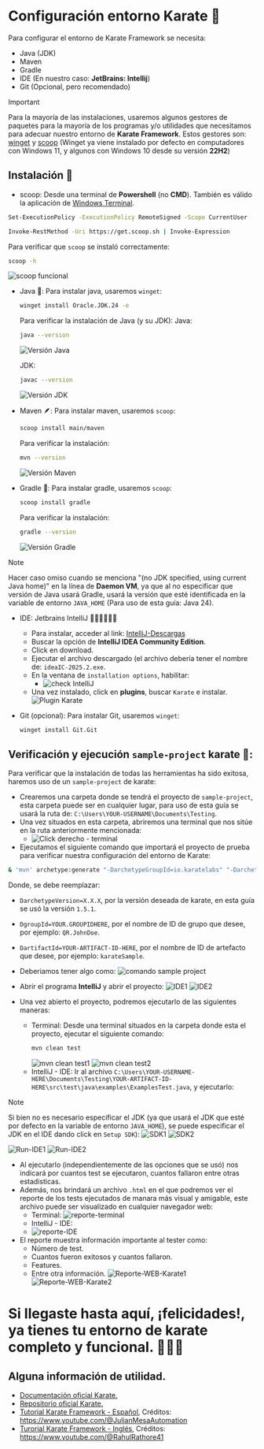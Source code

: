 # Configuración entorno Karate 🥋

Para configurar el entorno de Karate Framework se necesita:
- Java (JDK)
- Maven
- Gradle
- IDE (En nuestro caso: **JetBrains: Intellij**)
- Git (Opcional, pero recomendado)

> [!IMPORTANT]
> Para la mayoría de las instalaciones, usaremos algunos gestores de paquetes para la mayoría de los programas y/o utilidades que necesitamos para adecuar nuestro entorno de **Karate Framework**.
> Estos gestores son: [winget](https://learn.microsoft.com/es-es/windows/package-manager/winget/) y [scoop](https://scoop.sh/)
> (Winget ya viene instalado por defecto en computadores con Windows 11, y algunos con Windows 10 desde su versión **22H2**)

## Instalación 🚀

- scoop:
Desde una terminal de **Powershell** (no **CMD**). También es válido la aplicación de [Windows Terminal](https://apps.microsoft.com/detail/9n0dx20hk701?hl=es-ES&gl=co).  
```bash
Set-ExecutionPolicy -ExecutionPolicy RemoteSigned -Scope CurrentUser
```
```bash
Invoke-RestMethod -Uri https://get.scoop.sh | Invoke-Expression
```
Para verificar que `scoop` se instaló correctamente:
```bash
scoop -h
```
![scoop funcional](https://github.com/user-attachments/assets/26452353-ae11-44a3-8ab8-cdc0f2d48581)

- Java 🍵:
  Para instalar java, usaremos `winget`:
  ```bash
  winget install Oracle.JDK.24 -e
  ```
  Para verificar la instalación de Java (y su JDK):
  Java:
  ```bash
  java --version
  ```
  ![Versión Java](https://github.com/user-attachments/assets/aa6cea9b-c24c-4ccc-9eb4-c00a61a2b615)

  JDK:
  ```bash
  javac --version
  ```
  ![Versión JDK](https://github.com/user-attachments/assets/c9588594-9477-4baa-876b-e40485670d41)

- Maven 🪶:
  Para instalar maven, usaremos `scoop`:
  ```bash
  scoop install main/maven
  ```
  Para verificar la instalación:
  ```bash
  mvn --version
  ```
  ![Versión Maven](https://github.com/user-attachments/assets/e5f358fb-404e-4595-9d3d-7e3ae71e599f)

- Gradle 🐘:
  Para instalar gradle, usaremos `scoop`:
  ```bash
  scoop install gradle
  ```
  Para verificar la instalación:
  ```bash
  gradle --version
  ```
  ![Versión Gradle](https://github.com/user-attachments/assets/ab8122e5-3f21-4d33-8c46-e4acfd879e9d)
> [!NOTE]
> Hacer caso omiso cuando se menciona "(no JDK specified, using current Java home)" en la línea de **Daemon VM**, ya que al no especificar que versión de Java usará Gradle, usará la versión que esté identificada en la variable de entorno `JAVA_HOME` (Para uso de esta guía: Java 24).
  
- IDE: Jetbrains IntelliJ 👩🏿‍💻👨🏿‍💻
    - Para instalar, acceder al link: [IntelliJ-Descargas](https://www.jetbrains.com/idea/download/?section=windows)
    - Buscar la opción de **IntelliJ IDEA Community Edition**.
    - Click en download.
    - Ejecutar el archivo descargado (el archivo debería tener el nombre de: `ideaIC-2025.2.exe`.
    - En la ventana de `installation options`, habilitar:
      - ![check IntelliJ](https://github.com/user-attachments/assets/ced19437-22c3-449f-b2b6-899a58a1b9e7)
    - Una vez instalado, click en **plugins**, buscar `Karate` e instalar.
      ![Plugin Karate](https://github.com/user-attachments/assets/9b56e614-c8b2-45f7-bc0e-249a4a666cfd)

- Git (opcional):
  Para instalar Git, usaremos `winget`:
  ```bash
  winget install Git.Git
  ```

## Verificación y ejecución `sample-project` karate 🥋:
Para verificar que la instalación de todas las herramientas ha sido exitosa, haremos uso de un `sample-project` de karate:
- Crearemos una carpeta donde se tendrá el proyecto de `sample-project`, esta carpeta puede ser en cualquier lugar, para uso de esta guía se usará la ruta de: `C:\Users\YOUR-USERNAME\Documents\Testing`.
- Una vez situados en esta carpeta, abriremos una terminal que nos sitúe en la ruta anteriormente mencionada:
  - ![Click derecho - terminal](https://github.com/user-attachments/assets/dd7489dd-3f53-49e9-91d8-4d11310aa461)
- Ejecutamos el siguiente comando que importará el proyecto de prueba para verificar nuestra configuración del entorno de Karate:
```bash
& 'mvn' archetype:generate "-DarchetypeGroupId=io.karatelabs" "-DarchetypeArtifactId=karate-archetype" "-DarchetypeVersion=X.X.X" "-DgroupId=YOUR.GROUPIDHERE" "-DartifactId=YOUR-ARTIFACT-ID-HERE" "-DinteractiveMode=false"
```
Donde, se debe reemplazar:
- `DarchetypeVersion=X.X.X`, por la versión deseada de karate, en esta guía se usó la versión `1.5.1`.
- `DgroupId=YOUR.GROUPIDHERE`, por el nombre de ID de grupo que desee, por ejemplo: `QR.JohnDoe`.
- `DartifactId=YOUR-ARTIFACT-ID-HERE`, por el nombre de ID de artefacto que desee, por ejemplo: `karateSample`.

- Deberiamos tener algo como:
  ![comando sample project](https://github.com/user-attachments/assets/464220b1-bb01-4f51-a10d-1359358149d6)
- Abrir el programa **IntelliJ** y abrir el proyecto:
  ![IDE1](https://github.com/user-attachments/assets/1ee5e94a-9588-4951-96d8-583bc7bf83af)
  ![IDE2](https://github.com/user-attachments/assets/d31e604d-70f3-4799-bf1c-3595905d2d4f)
- Una vez abierto el proyecto, podremos ejecutarlo de las siguientes maneras:
  - Terminal: Desde una terminal situados en la carpeta donde esta el proyecto, ejecutar el siguiente comando:
    ```bash
    mvn clean test
    ```
    ![mvn clean test1](https://github.com/user-attachments/assets/4b4a62c4-d171-4a53-9a38-434fd52bf46a)
    ![mvn clean test2](https://github.com/user-attachments/assets/8b1585cd-c675-4a04-9a7c-65b515f74058)
  - IntelliJ - IDE: Ir al archivo `C:\Users\YOUR-USERNAME-HERE\Documents\Testing\YOUR-ARTIFACT-ID-HERE\src\test\java\examples\ExamplesTest.java`, y ejecutarlo:
> [!NOTE]
> Si bien no es necesario especificar el JDK (ya que usará el JDK que esté por defecto en la variable de entorno `JAVA_HOME`), se puede especificar el JDK en el IDE dando click en `Setup SDK`):
> ![SDK1](https://github.com/user-attachments/assets/b8d06f01-b466-40e5-9ac9-9abb1b9a7317)
> ![SDK2](https://github.com/user-attachments/assets/87b93549-c7ef-407a-b2b1-d771f01e6233)

![Run-IDE1](https://github.com/user-attachments/assets/3b578704-700e-43c7-86b0-550edfa40498)
![Run-IDE2](https://github.com/user-attachments/assets/a6c9104a-ecd3-45fc-b76c-28c34d16d910)
- Al ejecutarlo (independientemente de las opciones que se usó) nos indicará por cuantos test se ejecutaron, cuantos fallaron entre otras estadisticas.
- Además, nos brindará un archivo `.html` en el que podremos ver el reporte de los tests ejecutados de manara más visual y amigable, este archivo puede ser visualizado en cualquier navegador web:
  - Terminal:
    ![reporte-terminal](https://github.com/user-attachments/assets/1d5d1ea8-3c16-4a0e-82ea-7f07418a7697)
  - IntelliJ - IDE:
  - ![reporte-IDE](https://github.com/user-attachments/assets/3abad91f-e52b-47c5-8fee-097ec73221e3)
- El reporte muestra información importante al tester como:
  - Número de test.
  - Cuantos fueron exitosos y cuantos fallaron.
  - Features.
  - Entre otra información.
![Reporte-WEB-Karate1](https://github.com/user-attachments/assets/e273775d-2c6e-4233-8f87-6835698cd3bd)
![Reporte-WEB-Karate2](https://github.com/user-attachments/assets/a4888dec-3370-4c41-9182-2e6cb6c3d6f3)

# Si llegaste hasta aquí, ¡felicidades!, ya tienes tu entorno de karate completo y funcional. 🥳🥳🥳
## Alguna información de utilidad.
- [Documentación oficial Karate.](https://karatelabs.github.io/karate/)
- [Repositorio oficial Karate.](https://karatelabs.github.io/karate/)
- [Tutorial Karate Framework - Español](https://youtube.com/playlist?list=PLeo6Q1inqlOfQbhHyPDwCygeU8JELFidl&si=LPSSC1Uw2xEZ3nkG), Créditos: https://www.youtube.com/@JulianMesaAutomation
- [Turorial Karate Framework - Inglés](https://youtube.com/playlist?list=PLlsKgYi2Lw72TXZxTNVvRn7A8IznAJcz2&si=xcNcn3ml1d4xpjAv), Créditos: https://www.youtube.com/@RahulRathore41
